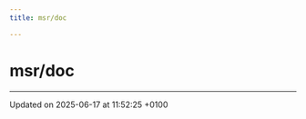 ```yaml
---
title: msr/doc

---
```


# msr/doc








-------------------------------

Updated on 2025-06-17 at 11:52:25 +0100
